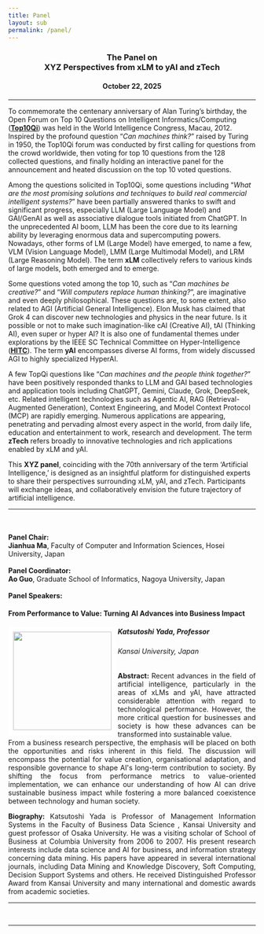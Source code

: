 ```yaml
---
title: Panel
layout: sub
permalink: /panel/
--- 
```


<h3 style="text-align: center;">
  The Panel on <br>XYZ Perspectives from xLM to yAI and zTech
</h3> 
<h4 style="text-align: center;">
  October 22, 2025
</h4> 
<hr/>


To commemorate the centenary anniversary of Alan Turing’s birthday, the Open Forum on Top 10 Questions on Intelligent Informatics/Computing (<a href="https://wi-consortium.org/blog/top10qi/" target=_new><b><u>Top10Qi</u></b></a>) was held in the World Intelligence Congress, Macau, 2012. Inspired by the profound question “*Can machines think?*” raised by Turing in 1950, the Top10Qi forum was conducted by first calling for questions from the crowd worldwide, then voting for top 10 questions from the 128 collected questions, and finally holding an interactive panel for the announcement and heated discussion on the top 10 voted questions. 

Among the questions solicited in Top10Qi, some questions including “*What are the most promising solutions and techniques to build real commercial intelligent systems?*” have been partially answered thanks to swift and significant progress, especially LLM (Large Language Model) and GAI/GenAI as well as associative dialogue tools initiated from ChatGPT. In the unprecedented AI boom, LLM has been the core due to its learning ability by leveraging enormous data and supercomputing powers. Nowadays, other forms of LM (Large Model) have emerged, to name a few, VLM (Vision Language Model), LMM (Large Multimodal Model), and LRM (Large Reasoning Model). The term **xLM** collectively refers to various kinds of large models, both emerged and to emerge. 

Some questions voted among the top 10, such as “*Can machines be creative?*” and “*Will computers replace human thinking?*”, are imaginative and even deeply philosophical. These questions are, to some extent, also related to AGI (Artificial General Intelligence). Elon Musk has claimed that Grok 4 can discover new technologies and physics in the near future. Is it possible or not to make such imagination-like cAI (Creative AI), tAI (Thinking AI), even super or hyper AI? It is also one of fundamental themes under explorations by the IEEE SC Technical Committee on Hyper-Intelligence (<a href="https://ieee-hyperintelligence.org/" target=_new><b><u>HITC</u></b></a>). The term **yAI** encompasses diverse AI forms, from widely discussed AGI to highly specialized HyperAI. 

A few TopQi questions like “*Can machines and the people think together?*” have been positively responded thanks to LLM and GAI based technologies and application tools including ChatGPT, Gemini, Claude, Grok, DeepSeek, etc. Related intelligent technologies such as Agentic AI, RAG (Retrieval-Augmented Generation), Context Engineering, and Model Context Protocol (MCP) are rapidly emerging. Numerous applications are appearing, penetrating and pervading almost every aspect in the world, from daily life, education and entertainment to work, research and development. The term **zTech** refers broadly to innovative technologies and rich applications enabled by xLM and yAI. 

This **XYZ panel**, coinciding with the 70th anniversary of the term ‘Artificial Intelligence,’ is designed as an insightful platform for distinguished experts to share their perspectives surrounding xLM, yAI, and zTech. Participants will exchange ideas, and collaboratively envision the future trajectory of artificial intelligence.

<hr/>
<br/> <br/><b>Panel Chair: </b>
<br/><b>Jianhua Ma</b>, Faculty of Computer and Information Sciences, Hosei University, Japan
<br/><br/><b>Panel Coordinator: </b>
<br/><b>Ao Guo</b>, Graduate School of Informatics, Nagoya University, Japan
<br/><br/><b>Panel Speakers: </b>

<h4>From Performance to Value: Turning AI Advances into Business Impact</h4>
<img src="/2025/assets/images/keynote_speaker/katsutoshi_yada.jpg" align="left" style="border:10px solid white" width="200">
<h5><b>Katsutoshi Yada, Professor</b></h5>
<h6>
Kansai University, Japan
</h6>
<p style="text-align: justify;">
<b>Abstract: </b>Recent advances in the field of artificial intelligence, particularly in the areas of xLMs and yAI, have attracted considerable attention with regard to technological performance. However, the more critical question for businesses and society is how these advances can be transformed into sustainable value. 
<br/>
From a business research perspective, the emphasis will be placed on both the opportunities and risks inherent in this field. The discussion will encompass the potential for value creation, organisational adaptation, and responsible governance to shape AI's long-term contribution to society. By shifting the focus from performance metrics to value-oriented implementation, we can enhance our understanding of how AI can drive sustainable business impact while fostering a more balanced coexistence between technology and human society.
</p>
<p style="text-align: justify;">
<b>Biography: </b> Katsutoshi Yada is Professor of Management Information Systems in the Faculty of Business Data Science , Kansai University and guest professor of Osaka University. He was a visiting scholar of School of Business at Columbia University from 2006 to 2007. His present research interests include data science and AI for business, and information strategy concerning data mining. His papers have appeared in several international journals, including Data Mining and Knowledge Discovery, Soft Computing, Decision Support Systems and others. He received Distinguished Professor Award from Kansai University and many international and domestic awards from academic societies.
</p>
<hr/>


<br/>
<hr/>

<br/>
